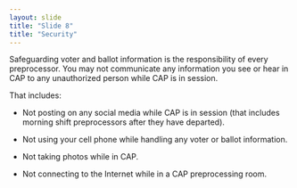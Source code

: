 ```yaml
---
layout: slide
title: "Slide 8"
title: "Security"
---
```


Safeguarding voter and ballot information is the responsibility of every preprocessor. You may not communicate any information you see or hear in CAP to any unauthorized person while CAP is in session.

That includes:

* Not posting on any social media while CAP is in session (that includes morning shift preprocessors after they have departed).

* Not using your cell phone while handling any voter or ballot information.

* Not taking photos while in CAP.

* Not connecting to the Internet while in a CAP preprocessing room.